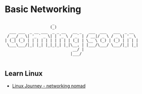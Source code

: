 # Basic Networking

```
                     _                                     
                    (_)                                    
  ___ ___  _ __ ___  _ _ __   __ _   ___  ___   ___  _ __        
 / __/ _ \| '_ ` _ \| | '_ \ / _` | / __|/ _ \ / _ \| '_ \ 
| (_| (_) | | | | | | | | | | (_| | \__ \ (_) | (_) | | | |
 \___\___/|_| |_| |_|_|_| |_|\__, | |___/\___/ \___/|_| |_|
                              __/ |                        
                             |___/    


```


## Learn Linux
- [Linux Journey - networking nomad](https://linuxjourney.com/)
